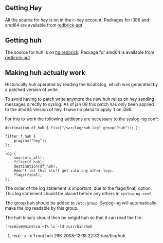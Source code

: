 ## Getting Hey
All the source for hey is on in the c-hey account. Packages for i386 and amd64
are available from [redbrick-apt](redbrick-apt)

## Getting huh
The source for huh is on [hg.redbrick](http://hg.redbrick.dcu.ie/huh/). Package
for amd64 is available from [redbrick-apt](redbrick-apt)

## Making huh actually work
Historically huh operated by reading the local3.log, which was generated by a
patched version of write.

To avoid having to patch write anymore the new huh relies on hey sending
messages directly to syslog. As of jan 08 this patch has only been applied to
the amd64 version of hey. I have no plans to apply it on i386.

For this to work the following additions are necessary to the syslog-ng.conf:

```
destination df_huh { file("/var/log/huh.log" group("huh")); };

filter f_huh {
    program("hey");
};

log {
    source(s_all);
    filter(f_huh);
    destination(df_huh);
    #don't let this stuff get into any other logs.
    flags(final);
};
```

The order of the log statement is important, due to the flags(final) option.
This log statement should be placed before any others in `syslog-ng.conf`.

The group huh should be added to `/etc/group`. Syslog-ng will automatically
make the log readable by this group.

The huh binary should then be setgid huh so that it can read the file.

```
[receive@minerva ~]% ls -ld /usr/bin/huh
```
1. rwx--s--x 1 root huh 26K 2008-12-18 22:33 /usr/bin/huh
